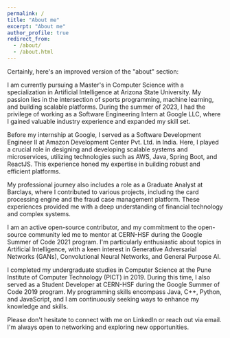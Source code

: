 ```yaml
---
permalink: /
title: "About me"
excerpt: "About me"
author_profile: true
redirect_from: 
  - /about/
  - /about.html
---
```



Certainly, here's an improved version of the "about" section:

I am currently pursuing a Master's in Computer Science with a specialization in Artificial Intelligence at Arizona State University. My passion lies in the intersection of sports programming, machine learning, and building scalable platforms. During the summer of 2023, I had the privilege of working as a Software Engineering Intern at Google LLC, where I gained valuable industry experience and expanded my skill set.

Before my internship at Google, I served as a Software Development Engineer II at Amazon Development Center Pvt. Ltd. in India. Here, I played a crucial role in designing and developing scalable systems and microservices, utilizing technologies such as AWS, Java, Spring Boot, and ReactJS. This experience honed my expertise in building robust and efficient platforms.

My professional journey also includes a role as a Graduate Analyst at Barclays, where I contributed to various projects, including the card processing engine and the fraud case management platform. These experiences provided me with a deep understanding of financial technology and complex systems.

I am an active open-source contributor, and my commitment to the open-source community led me to mentor at CERN-HSF during the Google Summer of Code 2021 program. I'm particularly enthusiastic about topics in Artificial Intelligence, with a keen interest in Generative Adversarial Networks (GANs), Convolutional Neural Networks, and General Purpose AI.

I completed my undergraduate studies in Computer Science at the Pune Institute of Computer Technology (PICT) in 2019. During this time, I also served as a Student Developer at CERN-HSF during the Google Summer of Code 2019 program. My programming skills encompass Java, C++, Python, and JavaScript, and I am continuously seeking ways to enhance my knowledge and skills.

Please don't hesitate to connect with me on LinkedIn or reach out via email. I'm always open to networking and exploring new opportunities.
